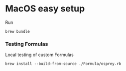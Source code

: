 # MacOS easy setup
Run
```
brew bundle
```

### Testing Formulas
Local testing of custom Formulas
```
brew install --build-from-source ./Formula/osprey.rb
```
